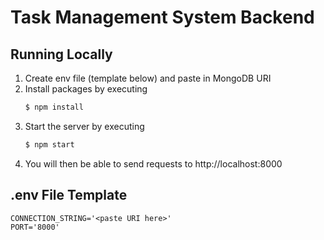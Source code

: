# Task Management System Backend
## Running Locally
1. Create env file (template below) and paste in MongoDB URI
2. Install packages by executing
    ```BASH
    $ npm install
    ```
3. Start the server by executing
    ```BASH
    $ npm start
    ```
4. You will then be able to send requests to http://localhost:8000

## .env File Template
```text
CONNECTION_STRING='<paste URI here>'
PORT='8000'
```